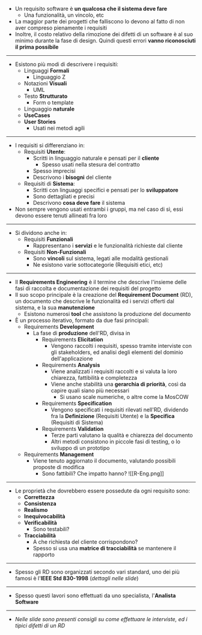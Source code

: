 + Un requisito software è **un qualcosa che il sistema deve fare**
	+ Una funzionalità, un vincolo, etc
+ La maggior parte dei progetti che falliscono lo devono al fatto di non aver compreso pienamente i requisiti  
+ Inoltre, il costo relativo della rimozione dei difetti di un software è al suo minimo durante la fase di design. Quindi questi errori **vanno riconosciuti il prima possibile**
---
+ Esistono più modi di descrivere i requisiti:
	+ Linguaggi **Formali**
		+ Linguaggio Z
	+ Notazioni **Visuali**
		+ UML
	+ Testo **Strutturato**
		+ Form o template
	+ Linguaggio **naturale**
	+ **UseCases**
	+ **User Stories**
		+ Usati nei metodi agili
---
+ I requisiti si differenziano in:
	+ Requisiti **Utente**:
		+ Scritti in linguaggio naturale e pensati per il **cliente**
			+ Spesso usati nella stesura del contratto
		+ Spesso imprecisi
		+ Descrivono i **bisogni** del cliente
	+ Requisiti di **Sistema**:
		+ Scritti con linguaggi specifici e pensati per lo **sviluppatore**
		+ Sono dettagliati e precisi
		+ Descrivono **cosa deve fare** il sistema
+ Non sempre vengono usati entrambi i gruppi, ma nel caso di sì, essi devono essere tenuti allineati fra loro
---
+ Si dividono anche in:
	+ Requisiti **Funzionali**
		+ Rappresentano i **servizi** e le funzionalità richieste dal cliente
	+ Requisiti **Non-Funzionali**
		+ Sono **vincoli** sul sistema, legati alle modalità gestionali
		+ Ne esistono varie sottocategorie (Requisiti etici, etc)
---
+ Il **Requirements Engineering** è il termine che descrive l'insieme delle fasi di raccolta e documentazione dei requisiti del progetto
+ Il suo scopo principale è la creazione del **Requirement Document** (RD), un documento che descrive le funzionalità ed i servizi offerti dal sistema, e la sua **manutenzione**
	+ Esistono numerosi **tool** che assistono la produzione del documento
+ È un processo iterativo, formato da due fasi principali:
	+ Requirements **Development**
		+ La fase di **produzione** dell'RD, divisa in
			+ Requirements **Elicitation**
				+ Vengono raccolti i requisiti, spesso tramite interviste con gli stakeholders, ed analisi degli elementi del dominio dell'applicazione
			+ Requirements **Analysis**
				+ Viene analizzati i requisiti raccolti e si valuta la loro chiarezza, fattibilità e completezza
				+ Viene anche stabilità una **gerarchia di priorità**, così da capire quali siano più necessari
					+ Si usano scale numeriche, o altre come la MosCOW
			+ Requirements **Specification**
				+ Vengono specificati i requisiti rilevati nell'RD, dividendo fra la **Definizione** (Requisiti Utente) e la **Specifica** (Requisiti di Sistema)
			+ Requirements **Validation**
				+ Terze parti valutano la qualità e chiarezza del documento
				+ Altri metodi consistono in piccole fasi di testing, o lo sviluppo di un prototipo
	+ Requirements **Management**
		+ Viene tenuto aggiornato il documento, valutando possibili proposte di modifica
			+ Sono fattibili? Che impatto hanno?
![[R-Eng.png]]
---
+ Le proprietà che dovrebbero essere possedute da ogni requisito sono:
	+ **Correttezza**
	+ **Consistenza**
	+ **Realismo**
	+ **Inequivocabilità**
	+ **Verificabilità**
		+ Sono testabili?
	+  **Tracciabilità**
		+ A che richiesta del cliente corrispondono?
		+ Spesso si usa una **matrice di tracciabilità** se mantenere il rapporto
---
+ Spesso gli RD sono organizzati secondo vari standard, uno dei più famosi è l'**IEEE Std 830-1998** (*dettagli nelle slide*)
---
+ Spesso questi lavori sono effettuati da uno specialista, l'**Analista Software**
---
+ *Nelle slide sono presenti consigli su come effettuare le interviste, ed i tipici difetti di un RD*